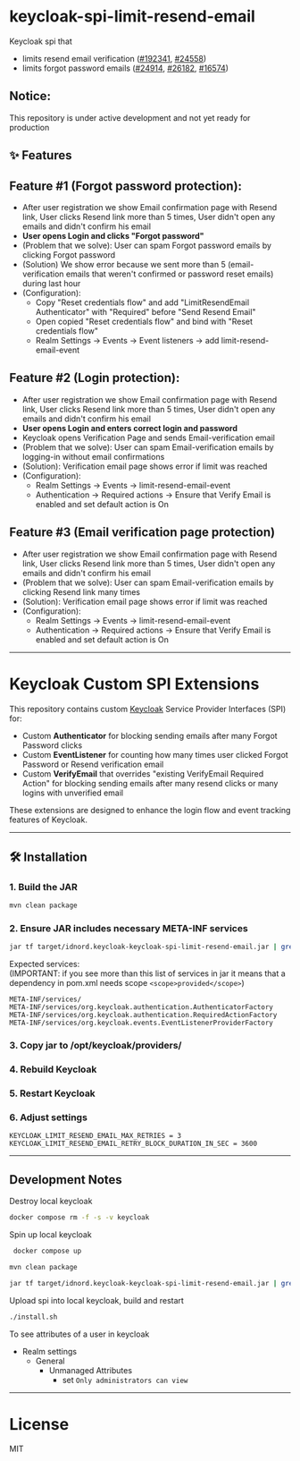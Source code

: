 # keycloak-spi-limit-resend-email
Keycloak spi that 
- limits resend email verification 
([#192341](https://github.com/keycloak/keycloak/issues/19234), 
 [#24558](https://github.com/keycloak/keycloak/issues/24558))
- limits forgot password emails
([#24914](https://github.com/keycloak/keycloak/issues/24914), 
[#26182](https://github.com/keycloak/keycloak/issues/26182), 
[#16574](https://github.com/keycloak/keycloak/issues/16574))

## Notice:
This repository is under active development and not yet ready for production

## ✨ Features

## Feature #1 (Forgot password protection):
- After user registration we show Email confirmation page with Resend link, User clicks Resend link more than 5 times, User didn't open any emails and didn't confirm his email
- **User opens Login and clicks "Forgot password"**
- (Problem that we solve): User can spam Forgot password emails by clicking Forgot password
- (Solution) We show error because we sent more than 5 (email-verification emails that weren't confirmed or password reset emails) during last hour
- (Configuration): 
  - Copy "Reset credentials flow" and add "LimitResendEmail Authenticator" with "Required" before "Send Resend Email"
  - Open copied "Reset credentials flow" and bind with "Reset credentials flow"
  - Realm Settings -> Events -> Event listeners -> add limit-resend-email-event
## Feature #2 (Login protection):
- After user registration we show Email confirmation page with Resend link, User clicks Resend link more than 5 times, User didn't open any emails and didn't confirm his email
- **User opens Login and enters correct login and password**
- Keycloak opens Verification Page and sends Email-verification email
- (Problem that we solve): User can spam Email-verification emails by logging-in without email confirmations
- (Solution): Verification email page shows error if limit was reached
- (Configuration):
  - Realm Settings -> Events -> limit-resend-email-event
  - Authentication -> Required actions -> Ensure that Verify Email is enabled and set default action is On

## Feature #3 (Email verification page protection)
- After user registration we show Email confirmation page with Resend link, User clicks Resend link more than 5 times, User didn't open any emails and didn't confirm his email
- (Problem that we solve): User can spam Email-verification emails by clicking Resend link many times
- (Solution): Verification email page shows error if limit was reached
- (Configuration): 
  - Realm Settings -> Events -> limit-resend-email-event
  - Authentication -> Required actions -> Ensure that Verify Email is enabled and set default action is On

---

# Keycloak Custom SPI Extensions

This repository contains custom [Keycloak](https://www.keycloak.org/) Service Provider Interfaces (SPI) for:
- Custom **Authenticator** for blocking sending emails after many Forgot Password clicks 
- Custom **EventListener** for counting how many times user clicked Forgot Password or Resend verification email 
- Custom **VerifyEmail** that overrides "existing VerifyEmail Required Action" for blocking sending emails after many resend clicks or many logins with unverified email

These extensions are designed to enhance the login flow and event tracking features of Keycloak.

---

## 🛠 Installation

### 1. Build the JAR
```bash
mvn clean package
```

### 2. Ensure JAR includes necessary META-INF services
```bash
jar tf target/idnord.keycloak-keycloak-spi-limit-resend-email.jar | grep META-INF/services/
```
Expected services:  
(IMPORTANT: if you see more than this list of services in jar it means that a dependency in pom.xml needs scope `<scope>provided</scope>`)
```text
META-INF/services/
META-INF/services/org.keycloak.authentication.AuthenticatorFactory
META-INF/services/org.keycloak.authentication.RequiredActionFactory
META-INF/services/org.keycloak.events.EventListenerProviderFactory
```
### 3. Copy jar to /opt/keycloak/providers/
### 4. Rebuild Keycloak
### 5. Restart Keycloak
### 6. Adjust settings
```text
KEYCLOAK_LIMIT_RESEND_EMAIL_MAX_RETRIES = 3
KEYCLOAK_LIMIT_RESEND_EMAIL_RETRY_BLOCK_DURATION_IN_SEC = 3600
```

---

## Development Notes
Destroy local keycloak
```bash
docker compose rm -f -s -v keycloak
```
Spin up local keycloak
```bash
 docker compose up
```
```bash
mvn clean package
```
```bash
jar tf target/idnord.keycloak-keycloak-spi-limit-resend-email.jar | grep META-INF/services/
```
Upload spi into local keycloak, build and restart
```bash
./install.sh
```

To see attributes of a user in keycloak 
- Realm settings
  - General
    - Unmanaged Attributes
      - set `Only administrators can view`

---

# License
MIT

